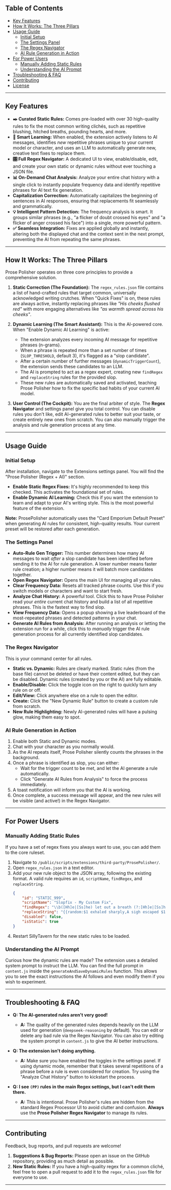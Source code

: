## Table of Contents
- [Key Features](#key-features)
- [How It Works: The Three Pillars](#how-it-works-the-three-pillars)
- [Usage Guide](#usage-guide)
  - [Initial Setup](#initial-setup)
  - [The Settings Panel](#the-settings-panel)
  - [The Regex Navigator](#the-regex-navigator)
  - [AI Rule Generation in Action](#ai-rule-generation-in-action)
- [For Power Users](#for-power-users)
  - [Manually Adding Static Rules](#manually-adding-static-rules)
  - [Understanding the AI Prompt](#understanding-the-ai-prompt)
- [Troubleshooting & FAQ](#troubleshooting--faq)
- [Contributing](#contributing)
- [License](#license)

---

## Key Features

*   **✒️ Curated Static Rules:** Comes pre-loaded with over 30 high-quality rules to fix the most common writing clichés, such as repetitive blushing, hitched breaths, pounding hearts, and more.
*   **🧠 Smart Learning:** When enabled, the extension actively listens to AI messages, identifies *new* repetitive phrases unique to your current model or character, and uses an LLM to automatically generate new, creative text fixes to replace them.
*   **🎛️ Full Regex Navigator:** A dedicated UI to view, enable/disable, edit, and create your own static or dynamic rules without ever touching a JSON file.
*   **📊 On-Demand Chat Analysis:** Analyze your entire chat history with a single click to instantly populate frequency data and identify repetitive phrases for AI text fix generation.
*   **Capitalization Correction:** Automatically capitalizes the beginning of sentences in AI responses, ensuring that replacements fit seamlessly and grammatically.
*   **💡 Intelligent Pattern Detection:** The frequency analysis is smart. It groups similar phrases (e.g., "a flicker of doubt crossed his eyes" and "a flicker of anger crossed his face") into a single, more powerful pattern.
*   **✅ Seamless Integration:** Fixes are applied globally and instantly, altering both the displayed chat and the context sent in the next prompt, preventing the AI from repeating the same phrases.

---

## How It Works: The Three Pillars

Prose Polisher operates on three core principles to provide a comprehensive solution.

1.  **Static Correction (The Foundation):**
    The `regex_rules.json` file contains a list of hand-crafted rules that target common, universally acknowledged writing crutches. When "Quick Fixes" is on, these rules are always active, instantly replacing phrases like *"His cheeks flushed red"* with more engaging alternatives like *"as warmth spread across his cheeks"*.

2.  **Dynamic Learning (The Smart Assistant):**
    This is the AI-powered core. When "Enable Dynamic AI Learning" is active:
    *   The extension analyzes every incoming AI message for repetitive phrases (n-grams).
    *   When a phrase is repeated more than a set number of times (`SLOP_THRESHOLD`, default 3), it's flagged as a "slop candidate".
    *   After a certain number of further messages (`dynamicTriggerCount`), the extension sends these candidates to an LLM.
    *   The AI is prompted to act as a regex expert, creating new `findRegex` and `replaceString` rules for the provided slop.
    *   These new rules are automatically saved and activated, teaching Prose Polisher how to fix the specific bad habits of your current AI model.

3.  **User Control (The Cockpit):**
    You are the final arbiter of style. The **Regex Navigator** and settings panel give you total control. You can disable rules you don't like, edit AI-generated rules to better suit your taste, or create entirely new ones from scratch. You can also manually trigger the analysis and rule generation process at any time.

---

## Usage Guide

### Initial Setup

After installation, navigate to the Extensions settings panel. You will find the "Prose Polisher (Regex + AI)" section.

*   **Enable Static Regex Fixes:** It's highly recommended to keep this checked. This activates the foundational set of rules.
*   **Enable Dynamic AI Learning:** Check this if you want the extension to learn and adapt to your AI's writing style. This is the most powerful feature of the extension.

**Note:** ProsePolisher automatically uses the "Card Emporium Default Preset" when generating AI rules for consistent, high-quality results. Your current preset will be restored after each generation.

### The Settings Panel

*   **Auto-Rule Gen Trigger:** This number determines how many AI messages to wait *after* a slop candidate has been identified before sending it to the AI for rule generation. A lower number means faster rule creation; a higher number means it will batch more candidates together.
*   **Open Regex Navigator:** Opens the main UI for managing all your rules.
*   **Clear Frequency Data:** Resets all tracked phrase counts. Use this if you switch models or characters and want to start fresh.
*   **Analyze Chat History:** A powerful tool. Click this to have Prose Polisher read your *entire* current chat history and build a list of all repetitive phrases. This is the fastest way to find slop.
*   **View Frequency Data:** Opens a popup showing a live leaderboard of the most-repeated phrases and detected patterns in your chat.
*   **Generate AI Rules from Analysis:** After running an analysis or letting the extension run for a while, click this to *manually* trigger the AI rule generation process for all currently identified slop candidates.

### The Regex Navigator

This is your command center for all rules.

*   **Static vs. Dynamic:** Rules are clearly marked. Static rules (from the base file) cannot be deleted or have their content edited, but they can be disabled. Dynamic rules (created by you or the AI) are fully editable.
*   **Enable/Disable:** Click the toggle icon on the right to quickly turn any rule on or off.
*   **Edit/View:** Click anywhere else on a rule to open the editor.
*   **Create:** Click the "New Dynamic Rule" button to create a custom rule from scratch.
*   **New Rule Highlighting:** Newly AI-generated rules will have a pulsing glow, making them easy to spot.

### AI Rule Generation in Action

1.  Enable both Static and Dynamic modes.
2.  Chat with your character as you normally would.
3.  As the AI repeats itself, Prose Polisher silently counts the phrases in the background.
4.  Once a phrase is identified as slop, you can either:
    *   Wait for the trigger count to be met, and let the AI generate a rule automatically.
    *   Click "Generate AI Rules from Analysis" to force the process immediately.
5.  A toast notification will inform you that the AI is working.
6.  Once complete, a success message will appear, and the new rules will be visible (and active!) in the Regex Navigator.

---

## For Power Users

### Manually Adding Static Rules

If you have a set of regex fixes you always want to use, you can add them to the core ruleset.

1.  Navigate to `/public/scripts/extensions/third-party/ProsePolisher/`.
2.  Open `regex_rules.json` in a text editor.
3.  Add your new rule object to the JSON array, following the existing format. A valid rule requires an `id`, `scriptName`, `findRegex`, and `replaceString`.
    ```json
    {
        "id": "STATIC_999",
        "scriptName": "Slopfix - My Custom Fix",
        "findRegex": "\\b([Hh]e|[Ss]he) let out a breath (?:[Hh]e|[Ss]he) didn't know (?:[Hh]e|[Ss]he) was holding\\b",
        "replaceString": "{{random:$1 exhaled sharply,A sigh escaped $1 lips,with a sudden release of breath}}",
        "disabled": false,
        "isStatic": true
    }
    ```
4.  Restart SillyTavern for the new static rules to be loaded.

### Understanding the AI Prompt

Curious how the dynamic rules are made? The extension uses a detailed system prompt to instruct the LLM. You can find the full prompt in `content.js` inside the `generateAndSaveDynamicRules` function. This allows you to see the exact instructions the AI follows and even modify them if you wish to experiment.

---

## Troubleshooting & FAQ

*   **Q: The AI-generated rules aren't very good!**
    *   **A:** The quality of the generated rules depends heavily on the LLM used for generation (`deepseek-reasoning` by default). You can edit or delete any bad rule via the Regex Navigator. You can also try editing the system prompt in `content.js` to give the AI better instructions.

*   **Q: The extension isn't doing anything.**
    *   **A:** Make sure you have enabled the toggles in the settings panel. If using dynamic mode, remember that it takes several repetitions of a phrase before a rule is even considered for creation. Try using the "Analyze Chat History" button to kickstart the process.

*   **Q: I see `(PP)` rules in the main Regex settings, but I can't edit them there.**
    *   **A:** This is intentional. Prose Polisher's rules are hidden from the standard Regex Processor UI to avoid clutter and confusion. **Always** use the **Prose Polisher Regex Navigator** to manage its rules.

---

## Contributing

Feedback, bug reports, and pull requests are welcome!

1.  **Suggestions & Bug Reports:** Please open an issue on the GitHub repository, providing as much detail as possible.
2.  **New Static Rules:** If you have a high-quality regex for a common cliché, feel free to open a pull request to add it to the `regex_rules.json` file for everyone to use.

---
